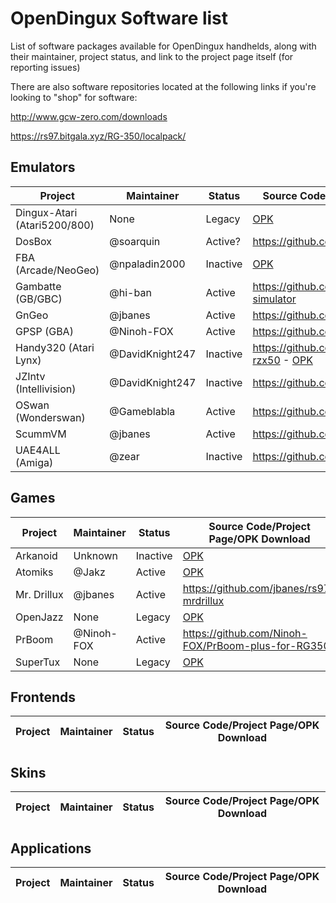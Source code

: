 # OpenDingux Software list
List of software packages available for OpenDingux handhelds, along with their maintainer, project status, and link to the project page itself (for reporting issues)

There are also software repositories located at the following links if you're looking to "shop" for software:

http://www.gcw-zero.com/downloads

https://rs97.bitgala.xyz/RG-350/localpack/

## Emulators

Project | Maintainer | Status | Source Code/Project Page/OPK Download 
------- | ---------- | ---- | -----------
Dingux-Atari (Atari5200/800) | None | Legacy | [OPK](https://github.com/retrogamehandheld/OpenDingux/blob/master/EmulatorOPKs/dingux-atari.opk)
DosBox | @soarquin | Active? | https://github.com/soarqin/dosbox-rg350
FBA (Arcade/NeoGeo) | @npaladin2000 | Inactive | [OPK](https://github.com/retrogamehandheld/OpenDingux/blob/master/EmulatorOPKs/fba_0.2.97.35_od.opk)
Gambatte (GB/GBC)| @hi-ban | Active | https://github.com/bardeci/dot-matrix-simulator
GnGeo   | @jbanes | Active | https://github.com/jbanes/gngeo
GPSP (GBA) | @Ninoh-FOX | Active | https://github.com/Ninoh-FOX/gpsp-rg350
Handy320 (Atari Lynx) | @DavidKnight247 | Inactive | https://github.com/DavidKnight247/handy320-rzx50 - [OPK](https://github.com/retrogamehandheld/OpenDingux/blob/master/EmulatorOPKs/handy.opk)
JZIntv (Intellivision)    | @DavidKnight247| Inactive | https://github.com/DavidKnight247/jzIntv
OSwan (Wonderswan) | @Gameblabla | Active | https://github.com/gameblabla/oswan
ScummVM | @jbanes | Active | https://github.com/jbanes/scummvm
UAE4ALL (Amiga) | @zear | Inactive | https://github.com/zear/uae4all

## Games
Project | Maintainer | Status | Source Code/Project Page/OPK Download 
------- | ---------- | ---- | -----------
Arkanoid | Unknown | Inactive | [OPK](https://github.com/retrogamehandheld/OpenDingux/blob/master/GameOPKs/Arkanoid.opk)
Atomiks | @Jakz | Active | [OPK](https://github.com/retrogamehandheld/OpenDingux/blob/master/GameOPKs/atomiks.opk)
Mr. Drillux | @jbanes | Active | https://github.com/jbanes/rs97-mrdrillux
OpenJazz | None | Legacy | [OPK](https://github.com/retrogamehandheld/OpenDingux/blob/master/GameOPKs/openjazz.opk)
PrBoom | @Ninoh-FOX | Active | https://github.com/Ninoh-FOX/PrBoom-plus-for-RG350
SuperTux | None | Legacy | [OPK](https://github.com/retrogamehandheld/OpenDingux/blob/master/GameOPKs/supertux.opk)

## Frontends
Project | Maintainer | Status | Source Code/Project Page/OPK Download 
------- | ---------- | ---- | -----------

## Skins
Project | Maintainer | Status | Source Code/Project Page/OPK Download 
------- | ---------- | ---- | -----------

## Applications
Project | Maintainer | Status | Source Code/Project Page/OPK Download 
------- | ---------- | ---- | -----------

